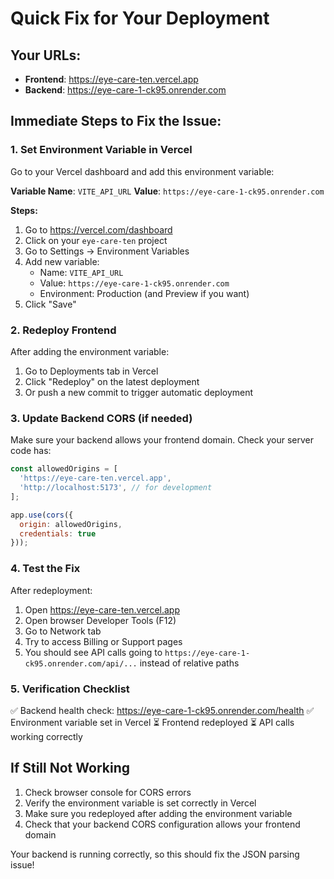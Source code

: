 # Quick Fix for Your Deployment

## Your URLs:
- **Frontend**: https://eye-care-ten.vercel.app
- **Backend**: https://eye-care-1-ck95.onrender.com

## Immediate Steps to Fix the Issue:

### 1. Set Environment Variable in Vercel

Go to your Vercel dashboard and add this environment variable:

**Variable Name**: `VITE_API_URL`
**Value**: `https://eye-care-1-ck95.onrender.com`

**Steps:**
1. Go to https://vercel.com/dashboard
2. Click on your `eye-care-ten` project
3. Go to Settings → Environment Variables
4. Add new variable:
   - Name: `VITE_API_URL`
   - Value: `https://eye-care-1-ck95.onrender.com`
   - Environment: Production (and Preview if you want)
5. Click "Save"

### 2. Redeploy Frontend

After adding the environment variable:
1. Go to Deployments tab in Vercel
2. Click "Redeploy" on the latest deployment
3. Or push a new commit to trigger automatic deployment

### 3. Update Backend CORS (if needed)

Make sure your backend allows your frontend domain. Check your server code has:

```javascript
const allowedOrigins = [
  'https://eye-care-ten.vercel.app',
  'http://localhost:5173', // for development
];

app.use(cors({
  origin: allowedOrigins,
  credentials: true
}));
```

### 4. Test the Fix

After redeployment:
1. Open https://eye-care-ten.vercel.app
2. Open browser Developer Tools (F12)
3. Go to Network tab
4. Try to access Billing or Support pages
5. You should see API calls going to `https://eye-care-1-ck95.onrender.com/api/...` instead of relative paths

### 5. Verification Checklist

✅ Backend health check: https://eye-care-1-ck95.onrender.com/health
✅ Environment variable set in Vercel
⏳ Frontend redeployed
⏳ API calls working correctly

## If Still Not Working

1. Check browser console for CORS errors
2. Verify the environment variable is set correctly in Vercel
3. Make sure you redeployed after adding the environment variable
4. Check that your backend CORS configuration allows your frontend domain

Your backend is running correctly, so this should fix the JSON parsing issue!
